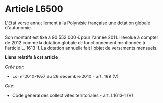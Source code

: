 # Article L6500

L'Etat verse annuellement à la Polynésie française une dotation globale d'autonomie. 

Son montant est fixé à 90 552 000 € pour l'année 2011. Il évolue à compter de 2012 comme la dotation globale de
fonctionnement mentionnée à l'article L. 1613-1. La dotation annuelle fait l'objet de versements mensuels.

**Liens relatifs à cet article**

_Créé par_:

  - Loi n°2010-1657 du 29 décembre 2010 - art. 168 (V)

_Cite_:

  - Code général des collectivités territoriales - art. L1613-1 (V)
